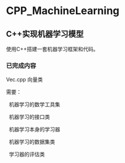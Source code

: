 # CPP\_MachineLearning

## C++实现机器学习模型

使用C++搭建一套机器学习框架和代码。

### 已完成内容
Vec.cpp 向量类

需要：

&nbsp;	机器学习的数学工具集

&nbsp;	机器学习的接口类

&nbsp;	机器学习本身的学习器

&nbsp;	机器学习的数据集类

&nbsp;	学习器的评估类

&nbsp;	

